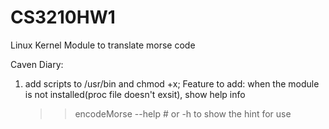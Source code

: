 CS3210HW1
=========

Linux Kernel Module to translate morse code


Caven Diary:
1. add scripts to /usr/bin and chmod +x; 
Feature to add: 
	when the module is not installed(proc file doesn't exsit), show help info
	>>encodeMorse --help # or -h to show the hint for use